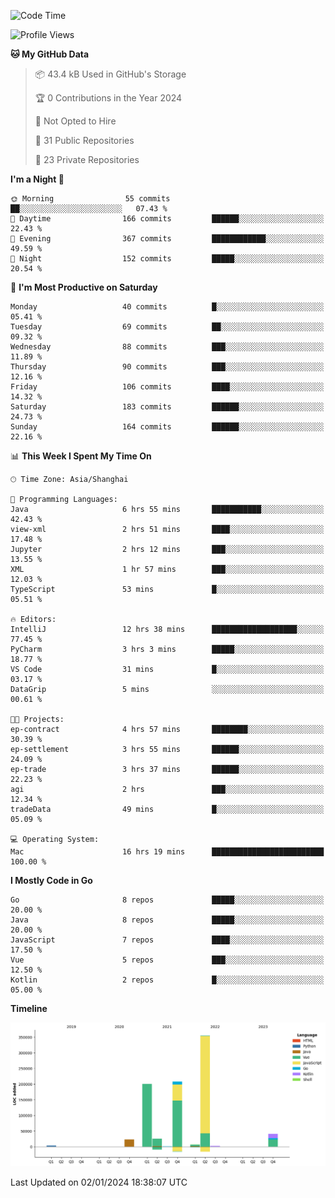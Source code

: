 <!--START_SECTION:waka-->
![Code Time](http://img.shields.io/badge/Code%20Time-2%2C220%20hrs%2018%20mins-blue)

![Profile Views](http://img.shields.io/badge/Profile%20Views-0-blue)

**🐱 My GitHub Data** 

> 📦 43.4 kB Used in GitHub's Storage 
 > 
> 🏆 0 Contributions in the Year 2024
 > 
> 🚫 Not Opted to Hire
 > 
> 📜 31 Public Repositories 
 > 
> 🔑 23 Private Repositories 
 > 
**I'm a Night 🦉** 

```text
🌞 Morning                55 commits          ██░░░░░░░░░░░░░░░░░░░░░░░   07.43 % 
🌆 Daytime                166 commits         ██████░░░░░░░░░░░░░░░░░░░   22.43 % 
🌃 Evening                367 commits         ████████████░░░░░░░░░░░░░   49.59 % 
🌙 Night                  152 commits         █████░░░░░░░░░░░░░░░░░░░░   20.54 % 
```
📅 **I'm Most Productive on Saturday** 

```text
Monday                   40 commits          █░░░░░░░░░░░░░░░░░░░░░░░░   05.41 % 
Tuesday                  69 commits          ██░░░░░░░░░░░░░░░░░░░░░░░   09.32 % 
Wednesday                88 commits          ███░░░░░░░░░░░░░░░░░░░░░░   11.89 % 
Thursday                 90 commits          ███░░░░░░░░░░░░░░░░░░░░░░   12.16 % 
Friday                   106 commits         ████░░░░░░░░░░░░░░░░░░░░░   14.32 % 
Saturday                 183 commits         ██████░░░░░░░░░░░░░░░░░░░   24.73 % 
Sunday                   164 commits         ██████░░░░░░░░░░░░░░░░░░░   22.16 % 
```


📊 **This Week I Spent My Time On** 

```text
🕑︎ Time Zone: Asia/Shanghai

💬 Programming Languages: 
Java                     6 hrs 55 mins       ███████████░░░░░░░░░░░░░░   42.43 % 
view-xml                 2 hrs 51 mins       ████░░░░░░░░░░░░░░░░░░░░░   17.48 % 
Jupyter                  2 hrs 12 mins       ███░░░░░░░░░░░░░░░░░░░░░░   13.55 % 
XML                      1 hr 57 mins        ███░░░░░░░░░░░░░░░░░░░░░░   12.03 % 
TypeScript               53 mins             █░░░░░░░░░░░░░░░░░░░░░░░░   05.51 % 

🔥 Editors: 
IntelliJ                 12 hrs 38 mins      ███████████████████░░░░░░   77.45 % 
PyCharm                  3 hrs 3 mins        █████░░░░░░░░░░░░░░░░░░░░   18.77 % 
VS Code                  31 mins             █░░░░░░░░░░░░░░░░░░░░░░░░   03.17 % 
DataGrip                 5 mins              ░░░░░░░░░░░░░░░░░░░░░░░░░   00.61 % 

🐱‍💻 Projects: 
ep-contract              4 hrs 57 mins       ████████░░░░░░░░░░░░░░░░░   30.39 % 
ep-settlement            3 hrs 55 mins       ██████░░░░░░░░░░░░░░░░░░░   24.09 % 
ep-trade                 3 hrs 37 mins       ██████░░░░░░░░░░░░░░░░░░░   22.23 % 
agi                      2 hrs               ███░░░░░░░░░░░░░░░░░░░░░░   12.34 % 
tradeData                49 mins             █░░░░░░░░░░░░░░░░░░░░░░░░   05.09 % 

💻 Operating System: 
Mac                      16 hrs 19 mins      █████████████████████████   100.00 % 
```

**I Mostly Code in Go** 

```text
Go                       8 repos             █████░░░░░░░░░░░░░░░░░░░░   20.00 % 
Java                     8 repos             █████░░░░░░░░░░░░░░░░░░░░   20.00 % 
JavaScript               7 repos             ████░░░░░░░░░░░░░░░░░░░░░   17.50 % 
Vue                      5 repos             ███░░░░░░░░░░░░░░░░░░░░░░   12.50 % 
Kotlin                   2 repos             █░░░░░░░░░░░░░░░░░░░░░░░░   05.00 % 
```



**Timeline**

![Lines of Code chart](https://raw.githubusercontent.com/youtiaoguagua/youtiaoguagua/master/assets/bar_graph.png)


 Last Updated on 02/01/2024 18:38:07 UTC
<!--END_SECTION:waka-->